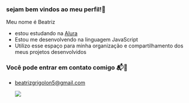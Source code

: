 ### sejam bem vindos ao meu perfil!💜

Meu nome é Beatriz

- estou estudando na [Alura](https://www.alura.com.br)
- Estou me desenvolvendo na linguagem JavaScript
- Utilizo esse espaço para minha organização e compartilhamento dos meus projetos desenvolvidos

### Você pode entrar em contato comigo 📬💌
- beatrizgrigolon5@gmail.com

  ![](https://media1.tenor.com/m/2roX3uxz_68AAAAC/cat-space.gif)

